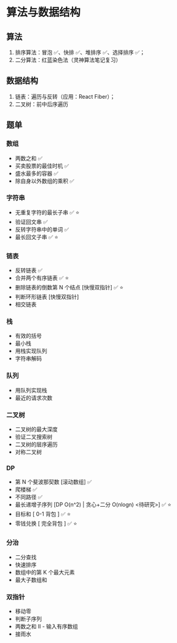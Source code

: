 # 算法与数据结构

## 算法

1. 排序算法：冒泡 ✅、快排 ✅、堆排序 ✅、选择排序 ✅；
2. 二分算法：红蓝染色法（灵神算法笔记复习）

## 数据结构

1. 链表：遍历与反转（应用：React Fiber）；
2. 二叉树：前中后序遍历

## 题单

### 数组

- 两数之和 ✅
- 买卖股票的最佳时机 ✅
- 盛水最多的容器 ✅
- 除自身以外数组的乘积 ✅

### 字符串

- 无重复字符的最长子串 ✅ ⭐
- 验证回文串 ✅
- 反转字符串中的单词 ✅
- 最长回文子串 ✅ ⭐

### 链表

- 反转链表 ✅
- 合并两个有序链表 ✅ ⭐
- 删除链表的倒数第 N 个结点 [快慢双指针] ✅ ⭐
- 判断环形链表 [快慢双指针]
- 相交链表

### 栈

- 有效的括号
- 最小栈
- 用栈实现队列
- 字符串解码

### 队列

- 用队列实现栈
- 最近的请求次数

### 二叉树

- 二叉树的最大深度
- 验证二叉搜索树
- 二叉树的层序遍历
- 对称二叉树

### DP

- 第 N 个斐波那契数 [滚动数组] ✅
- 爬楼梯 ✅
- 不同路径 ✅
- 最长递增子序列 [DP O(n^2) | 贪心+二分 O(nlogn) <待研究>] ✅ ⭐
- 目标和 [ 0-1 背包 ] ✅ ⭐
- 零钱兑换 [ 完全背包 ] ✅ ⭐

### 分治

- 二分查找
- 快速排序
- 数组中的第 K 个最大元素
- 最大子数组和

### 双指针

- 移动零
- 判断子序列
- 两数之和 II - 输入有序数组
- 接雨水
